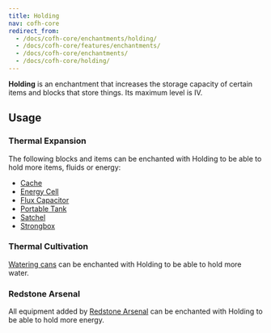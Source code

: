 ```yaml
---
title: Holding
nav: cofh-core
redirect_from:
  - /docs/cofh-core/enchantments/holding/
  - /docs/cofh-core/features/enchantments/
  - /docs/cofh-core/enchantments/
  - /docs/cofh-core/holding/
---
```


**Holding** is an enchantment that increases the storage capacity of certain
items and blocks that store things. Its maximum level is IV.


Usage
-----

### Thermal Expansion
The following blocks and items can be enchanted with Holding to be able to hold
more items, fluids or energy:

* [Cache](/docs/cache/)
* [Energy Cell](/docs/energy-cell/)
* [Flux Capacitor](/docs/flux-capacitor/)
* [Portable Tank](/docs/portable-tank/)
* [Satchel](/docs/satchel/)
* [Strongbox](/docs/strongbox/)

### Thermal Cultivation
[Watering cans](/docs/watering-can/) can be enchanted with Holding to be able to
hold more water.

### Redstone Arsenal
All equipment added by [Redstone Arsenal](/docs/redstone-arsenal/) can be
enchanted with Holding to be able to hold more energy.
